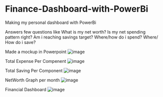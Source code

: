 # Finance-Dashboard-with-PowerBi

Making my personal dashboard with PowerBi

Answers few questions like
What is my net worth?
Is my net spending pattern right?
Am i reaching savings target?
Where/how do i spend?
Where/ How do i save?


Made a mockup in Powerpoint
![image](https://user-images.githubusercontent.com/51242225/173235022-10a356c1-96bd-4582-acb7-6512b45b7a6c.png)

Total Expense Per Compenent
![image](https://user-images.githubusercontent.com/51242225/173235065-53b01542-9bc6-464d-9868-0a3117cb9462.png)

Total Saving Per Component
![image](https://user-images.githubusercontent.com/51242225/173235100-6b592cc9-0d51-49ac-8e06-d913b9b1870f.png)

NetWorth Graph per month
![image](https://user-images.githubusercontent.com/51242225/173235120-d7e6d716-869c-4004-9d06-51e591c435fc.png)

Financial Dashboard
![image](https://user-images.githubusercontent.com/51242225/173234994-e3070f44-fbaa-46bf-b134-5f69f2db1d7c.png)


